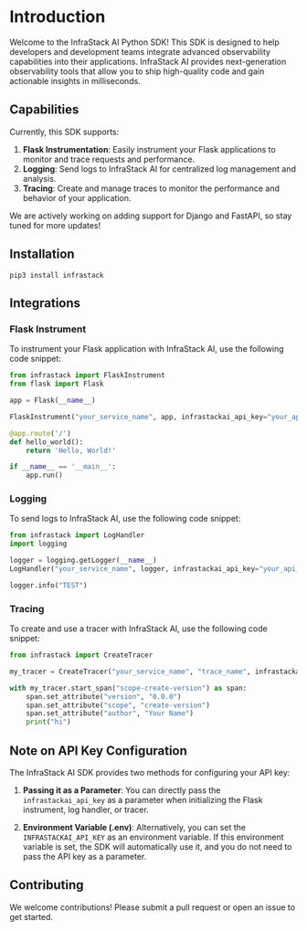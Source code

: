 # Introduction

Welcome to the InfraStack AI Python SDK! This SDK is designed to help developers and development teams integrate advanced observability capabilities into their applications. InfraStack AI provides next-generation observability tools that allow you to ship high-quality code and gain actionable insights in milliseconds.

## Capabilities

Currently, this SDK supports:

1. **Flask Instrumentation**: Easily instrument your Flask applications to monitor and trace requests and performance.
2. **Logging**: Send logs to InfraStack AI for centralized log management and analysis.
3. **Tracing**: Create and manage traces to monitor the performance and behavior of your application.

We are actively working on adding support for Django and FastAPI, so stay tuned for more updates!

## Installation

```console
pip3 install infrastack
```


## Integrations

### Flask Instrument

To instrument your Flask application with InfraStack AI, use the following code snippet:

```python
from infrastack import FlaskInstrument
from flask import Flask

app = Flask(__name__)

FlaskInstrument("your_service_name", app, infrastackai_api_key="your_api_key")

@app.route('/')
def hello_world():
    return 'Hello, World!'

if __name__ == '__main__':
    app.run()
```

### Logging

To send logs to InfraStack AI, use the following code snippet:

```python
from infrastack import LogHandler
import logging

logger = logging.getLogger(__name__)
LogHandler("your_service_name", logger, infrastackai_api_key="your_api_key")

logger.info("TEST")
```

### Tracing

To create and use a tracer with InfraStack AI, use the following code snippet:

```python
from infrastack import CreateTracer

my_tracer = CreateTracer("your_service_name", "trace_name", infrastackai_api_key="your_api_key")

with my_tracer.start_span("scope-create-version") as span:
    span.set_attribute("version", "0.0.0")
    span.set_attribute("scope", "create-version")
    span.set_attribute("author", "Your Name")
    print("hi")
```



## Note on API Key Configuration

The InfraStack AI SDK provides two methods for configuring your API key:

1. **Passing it as a Parameter**: You can directly pass the `infrastackai_api_key` as a parameter when initializing the Flask instrument, log handler, or tracer.

2. **Environment Variable (.env)**: Alternatively, you can set the `INFRASTACKAI_API_KEY` as an environment variable. If this environment variable is set, the SDK will automatically use it, and you do not need to pass the API key as a parameter.



## Contributing

We welcome contributions! Please submit a pull request or open an issue to get started.